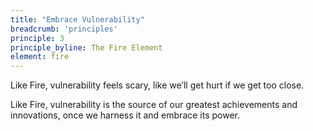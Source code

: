 ```yaml
---
title: "Embrace Vulnerability"
breadcrumb: 'principles'
principle: 3
principle_byline: The Fire Element
element: fire
---
```


Like Fire, vulnerability feels scary, like we’ll get hurt if we get too close.

Like Fire, vulnerability is the source of our greatest achievements and innovations, once we harness it and embrace its power.
